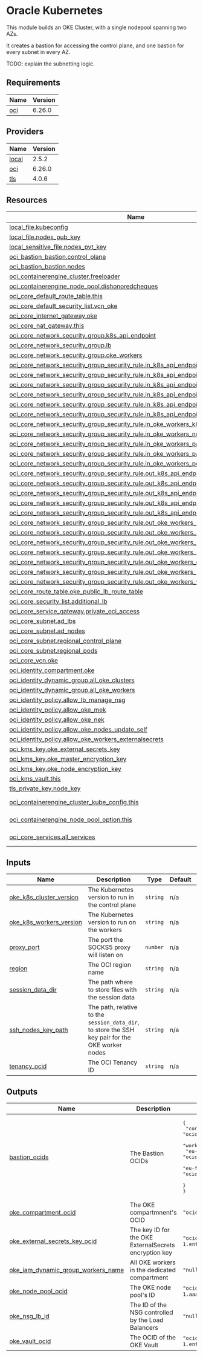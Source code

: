 <!-- BEGIN_TF_DOCS -->
# Oracle Kubernetes

This module builds an OKE Cluster, with a single nodepool spanning two AZs.

It creates a bastion for accessing the control plane, and one bastion for every subnet in every AZ.

TODO: explain the subnetting logic.

## Requirements

| Name | Version |
|------|---------|
| <a name="requirement_oci"></a> [oci](#requirement\_oci) | 6.26.0 |

## Providers

| Name | Version |
|------|---------|
| <a name="provider_local"></a> [local](#provider\_local) | 2.5.2 |
| <a name="provider_oci"></a> [oci](#provider\_oci) | 6.26.0 |
| <a name="provider_tls"></a> [tls](#provider\_tls) | 4.0.6 |

## Resources

| Name | Type |
|------|------|
| [local_file.kubeconfig](https://registry.terraform.io/providers/hashicorp/local/latest/docs/resources/file) | resource |
| [local_file.nodes_pub_key](https://registry.terraform.io/providers/hashicorp/local/latest/docs/resources/file) | resource |
| [local_sensitive_file.nodes_pvt_key](https://registry.terraform.io/providers/hashicorp/local/latest/docs/resources/sensitive_file) | resource |
| [oci_bastion_bastion.control_plane](https://registry.terraform.io/providers/oracle/oci/6.26.0/docs/resources/bastion_bastion) | resource |
| [oci_bastion_bastion.nodes](https://registry.terraform.io/providers/oracle/oci/6.26.0/docs/resources/bastion_bastion) | resource |
| [oci_containerengine_cluster.freeloader](https://registry.terraform.io/providers/oracle/oci/6.26.0/docs/resources/containerengine_cluster) | resource |
| [oci_containerengine_node_pool.dishonoredcheques](https://registry.terraform.io/providers/oracle/oci/6.26.0/docs/resources/containerengine_node_pool) | resource |
| [oci_core_default_route_table.this](https://registry.terraform.io/providers/oracle/oci/6.26.0/docs/resources/core_default_route_table) | resource |
| [oci_core_default_security_list.vcn_oke](https://registry.terraform.io/providers/oracle/oci/6.26.0/docs/resources/core_default_security_list) | resource |
| [oci_core_internet_gateway.oke](https://registry.terraform.io/providers/oracle/oci/6.26.0/docs/resources/core_internet_gateway) | resource |
| [oci_core_nat_gateway.this](https://registry.terraform.io/providers/oracle/oci/6.26.0/docs/resources/core_nat_gateway) | resource |
| [oci_core_network_security_group.k8s_api_endpoint](https://registry.terraform.io/providers/oracle/oci/6.26.0/docs/resources/core_network_security_group) | resource |
| [oci_core_network_security_group.lb](https://registry.terraform.io/providers/oracle/oci/6.26.0/docs/resources/core_network_security_group) | resource |
| [oci_core_network_security_group.oke_workers](https://registry.terraform.io/providers/oracle/oci/6.26.0/docs/resources/core_network_security_group) | resource |
| [oci_core_network_security_group_security_rule.in_k8s_api_endpoint_node_path_type_3](https://registry.terraform.io/providers/oracle/oci/6.26.0/docs/resources/core_network_security_group_security_rule) | resource |
| [oci_core_network_security_group_security_rule.in_k8s_api_endpoint_node_path_type_4](https://registry.terraform.io/providers/oracle/oci/6.26.0/docs/resources/core_network_security_group_security_rule) | resource |
| [oci_core_network_security_group_security_rule.in_k8s_api_endpoint_node_proxymux](https://registry.terraform.io/providers/oracle/oci/6.26.0/docs/resources/core_network_security_group_security_rule) | resource |
| [oci_core_network_security_group_security_rule.in_k8s_api_endpoint_nodes_apiserver](https://registry.terraform.io/providers/oracle/oci/6.26.0/docs/resources/core_network_security_group_security_rule) | resource |
| [oci_core_network_security_group_security_rule.in_k8s_api_endpoint_pods_apiserver](https://registry.terraform.io/providers/oracle/oci/6.26.0/docs/resources/core_network_security_group_security_rule) | resource |
| [oci_core_network_security_group_security_rule.in_k8s_api_endpoint_pods_proxymux](https://registry.terraform.io/providers/oracle/oci/6.26.0/docs/resources/core_network_security_group_security_rule) | resource |
| [oci_core_network_security_group_security_rule.in_oke_workers_k8s_endpoint](https://registry.terraform.io/providers/oracle/oci/6.26.0/docs/resources/core_network_security_group_security_rule) | resource |
| [oci_core_network_security_group_security_rule.in_oke_workers_nodes](https://registry.terraform.io/providers/oracle/oci/6.26.0/docs/resources/core_network_security_group_security_rule) | resource |
| [oci_core_network_security_group_security_rule.in_oke_workers_path_type_3](https://registry.terraform.io/providers/oracle/oci/6.26.0/docs/resources/core_network_security_group_security_rule) | resource |
| [oci_core_network_security_group_security_rule.in_oke_workers_path_type_4](https://registry.terraform.io/providers/oracle/oci/6.26.0/docs/resources/core_network_security_group_security_rule) | resource |
| [oci_core_network_security_group_security_rule.in_oke_workers_pods](https://registry.terraform.io/providers/oracle/oci/6.26.0/docs/resources/core_network_security_group_security_rule) | resource |
| [oci_core_network_security_group_security_rule.out_k8s_api_endpoint_node_path_type_3](https://registry.terraform.io/providers/oracle/oci/6.26.0/docs/resources/core_network_security_group_security_rule) | resource |
| [oci_core_network_security_group_security_rule.out_k8s_api_endpoint_node_path_type_4](https://registry.terraform.io/providers/oracle/oci/6.26.0/docs/resources/core_network_security_group_security_rule) | resource |
| [oci_core_network_security_group_security_rule.out_k8s_api_endpoint_oci_services](https://registry.terraform.io/providers/oracle/oci/6.26.0/docs/resources/core_network_security_group_security_rule) | resource |
| [oci_core_network_security_group_security_rule.out_k8s_api_endpoint_pods](https://registry.terraform.io/providers/oracle/oci/6.26.0/docs/resources/core_network_security_group_security_rule) | resource |
| [oci_core_network_security_group_security_rule.out_k8s_api_endpoint_workers](https://registry.terraform.io/providers/oracle/oci/6.26.0/docs/resources/core_network_security_group_security_rule) | resource |
| [oci_core_network_security_group_security_rule.out_oke_workers_k8s_api_endpoint](https://registry.terraform.io/providers/oracle/oci/6.26.0/docs/resources/core_network_security_group_security_rule) | resource |
| [oci_core_network_security_group_security_rule.out_oke_workers_k8s_api_proxymux](https://registry.terraform.io/providers/oracle/oci/6.26.0/docs/resources/core_network_security_group_security_rule) | resource |
| [oci_core_network_security_group_security_rule.out_oke_workers_node_path_type_3](https://registry.terraform.io/providers/oracle/oci/6.26.0/docs/resources/core_network_security_group_security_rule) | resource |
| [oci_core_network_security_group_security_rule.out_oke_workers_node_path_type_4](https://registry.terraform.io/providers/oracle/oci/6.26.0/docs/resources/core_network_security_group_security_rule) | resource |
| [oci_core_network_security_group_security_rule.out_oke_workers_oci_services](https://registry.terraform.io/providers/oracle/oci/6.26.0/docs/resources/core_network_security_group_security_rule) | resource |
| [oci_core_network_security_group_security_rule.out_oke_workers_pods](https://registry.terraform.io/providers/oracle/oci/6.26.0/docs/resources/core_network_security_group_security_rule) | resource |
| [oci_core_network_security_group_security_rule.out_oke_workers_workers](https://registry.terraform.io/providers/oracle/oci/6.26.0/docs/resources/core_network_security_group_security_rule) | resource |
| [oci_core_route_table.oke_public_lb_route_table](https://registry.terraform.io/providers/oracle/oci/6.26.0/docs/resources/core_route_table) | resource |
| [oci_core_security_list.additional_lb](https://registry.terraform.io/providers/oracle/oci/6.26.0/docs/resources/core_security_list) | resource |
| [oci_core_service_gateway.private_oci_access](https://registry.terraform.io/providers/oracle/oci/6.26.0/docs/resources/core_service_gateway) | resource |
| [oci_core_subnet.ad_lbs](https://registry.terraform.io/providers/oracle/oci/6.26.0/docs/resources/core_subnet) | resource |
| [oci_core_subnet.ad_nodes](https://registry.terraform.io/providers/oracle/oci/6.26.0/docs/resources/core_subnet) | resource |
| [oci_core_subnet.regional_control_plane](https://registry.terraform.io/providers/oracle/oci/6.26.0/docs/resources/core_subnet) | resource |
| [oci_core_subnet.regional_pods](https://registry.terraform.io/providers/oracle/oci/6.26.0/docs/resources/core_subnet) | resource |
| [oci_core_vcn.oke](https://registry.terraform.io/providers/oracle/oci/6.26.0/docs/resources/core_vcn) | resource |
| [oci_identity_compartment.oke](https://registry.terraform.io/providers/oracle/oci/6.26.0/docs/resources/identity_compartment) | resource |
| [oci_identity_dynamic_group.all_oke_clusters](https://registry.terraform.io/providers/oracle/oci/6.26.0/docs/resources/identity_dynamic_group) | resource |
| [oci_identity_dynamic_group.all_oke_workers](https://registry.terraform.io/providers/oracle/oci/6.26.0/docs/resources/identity_dynamic_group) | resource |
| [oci_identity_policy.allow_lb_manage_nsg](https://registry.terraform.io/providers/oracle/oci/6.26.0/docs/resources/identity_policy) | resource |
| [oci_identity_policy.allow_oke_mek](https://registry.terraform.io/providers/oracle/oci/6.26.0/docs/resources/identity_policy) | resource |
| [oci_identity_policy.allow_oke_nek](https://registry.terraform.io/providers/oracle/oci/6.26.0/docs/resources/identity_policy) | resource |
| [oci_identity_policy.allow_oke_nodes_update_self](https://registry.terraform.io/providers/oracle/oci/6.26.0/docs/resources/identity_policy) | resource |
| [oci_identity_policy.allow_oke_workers_externalsecrets](https://registry.terraform.io/providers/oracle/oci/6.26.0/docs/resources/identity_policy) | resource |
| [oci_kms_key.oke_external_secrets_key](https://registry.terraform.io/providers/oracle/oci/6.26.0/docs/resources/kms_key) | resource |
| [oci_kms_key.oke_master_encryption_key](https://registry.terraform.io/providers/oracle/oci/6.26.0/docs/resources/kms_key) | resource |
| [oci_kms_key.oke_node_encryption_key](https://registry.terraform.io/providers/oracle/oci/6.26.0/docs/resources/kms_key) | resource |
| [oci_kms_vault.this](https://registry.terraform.io/providers/oracle/oci/6.26.0/docs/resources/kms_vault) | resource |
| [tls_private_key.node_key](https://registry.terraform.io/providers/hashicorp/tls/latest/docs/resources/private_key) | resource |
| [oci_containerengine_cluster_kube_config.this](https://registry.terraform.io/providers/oracle/oci/6.26.0/docs/data-sources/containerengine_cluster_kube_config) | data source |
| [oci_containerengine_node_pool_option.this](https://registry.terraform.io/providers/oracle/oci/6.26.0/docs/data-sources/containerengine_node_pool_option) | data source |
| [oci_core_services.all_services](https://registry.terraform.io/providers/oracle/oci/6.26.0/docs/data-sources/core_services) | data source |

## Inputs

| Name | Description | Type | Default | Required |
|------|-------------|------|---------|:--------:|
| <a name="input_oke_k8s_cluster_version"></a> [oke\_k8s\_cluster\_version](#input\_oke\_k8s\_cluster\_version) | The Kubernetes version to run in the control plane | `string` | n/a | yes |
| <a name="input_oke_k8s_workers_version"></a> [oke\_k8s\_workers\_version](#input\_oke\_k8s\_workers\_version) | The Kubernetes version to run on the workers | `string` | n/a | yes |
| <a name="input_proxy_port"></a> [proxy\_port](#input\_proxy\_port) | The port the SOCKS5 proxy will listen on | `number` | n/a | yes |
| <a name="input_region"></a> [region](#input\_region) | The OCI region name | `string` | n/a | yes |
| <a name="input_session_data_dir"></a> [session\_data\_dir](#input\_session\_data\_dir) | The path where to store files with the session data | `string` | n/a | yes |
| <a name="input_ssh_nodes_key_path"></a> [ssh\_nodes\_key\_path](#input\_ssh\_nodes\_key\_path) | The path, relative to the `session_data_dir`, to store the SSH key pair for the OKE worker nodes | `string` | n/a | yes |
| <a name="input_tenancy_ocid"></a> [tenancy\_ocid](#input\_tenancy\_ocid) | The OCI Tenancy ID | `string` | n/a | yes |

## Outputs

| Name | Description | Value | Sensitive |
|------|-------------|-------|:---------:|
| <a name="output_bastion_ocids"></a> [bastion\_ocids](#output\_bastion\_ocids) | The Bastion OCIDs | <pre>{<br/>  "control_plane": "ocid1.bastion.oc1.eu-frankfurt-1.amaaaaaa2un2xg5chceeg7zawourh0ybm4735f01n9zl6th5mz4p2264k4x3",<br/>  "workers": {<br/>    "eu-frankfurt-1-ad-1": "ocid1.bastion.oc1.eu-frankfurt-1.amaaaaaatl59rjr0x9qe4c3bbjktxac34iy1ern22tux7jqzbvgowkkutf2h",<br/>    "eu-frankfurt-1-ad-2": "ocid1.bastion.oc1.eu-frankfurt-1.amaaaaaaoe110rd48phjoxsj9oossvo0qxwqdkeql4amj1qip6jvtu4to6cj"<br/>  }<br/>}</pre> | no |
| <a name="output_oke_compartment_ocid"></a> [oke\_compartment\_ocid](#output\_oke\_compartment\_ocid) | The OKE compartmnent's OCID | `"ocid1.compartment.oc1..aaaaaaaap9id58ahum3bensydeksqv4aie2v60lm0z4fu4y7yox3gamt5fa0"` | no |
| <a name="output_oke_external_secrets_key_ocid"></a> [oke\_external\_secrets\_key\_ocid](#output\_oke\_external\_secrets\_key\_ocid) | The key ID for the OKE ExternalSecrets encryption key | `"ocid1.key.oc1.eu-frankfurt-1.ent2pnqxaabs2.up5va3cmyxrl66bqbjkyzs04qj8x7tbwx7rvv2cr6elhd6394xb4hlp8d52v"` | no |
| <a name="output_oke_iam_dynamic_group_workers_name"></a> [oke\_iam\_dynamic\_group\_workers\_name](#output\_oke\_iam\_dynamic\_group\_workers\_name) | All OKE workers in the dedicated compartment | `"null"` | no |
| <a name="output_oke_node_pool_ocid"></a> [oke\_node\_pool\_ocid](#output\_oke\_node\_pool\_ocid) | The OKE node pool's ID | `"ocid1.nodepool.oc1.eu-frankfurt-1.aaaaaaaa6iic3qcpq6rr0yzaioeui6gmpmzhw4f06qplmrssctgg32bfhl4u"` | no |
| <a name="output_oke_nsg_lb_id"></a> [oke\_nsg\_lb\_id](#output\_oke\_nsg\_lb\_id) | The ID of the NSG controlled by the Load Balancers | `"null"` | no |
| <a name="output_oke_vault_ocid"></a> [oke\_vault\_ocid](#output\_oke\_vault\_ocid) | The OCID of the OKE Vault | `"ocid1.vault.oc1.eu-frankfurt-1.ent2pnqxaabs2.qeuwa56wsc513q7yjjqosnt4d4266puk1qtthids49v9kcoza5nvnvyjptg1"` | no |
<!-- END_TF_DOCS -->

